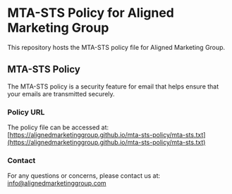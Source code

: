 # MTA-STS Policy for Aligned Marketing Group

This repository hosts the MTA-STS policy file for Aligned Marketing Group.

## MTA-STS Policy

The MTA-STS policy is a security feature for email that helps ensure that your emails are transmitted securely.

### Policy URL

The policy file can be accessed at: [https://alignedmarketinggroup.github.io/mta-sts-policy/mta-sts.txt](https://alignedmarketinggroup.github.io/mta-sts-policy/mta-sts.txt)

### Contact

For any questions or concerns, please contact us at: [info@alignedmarketinggroup.com](mailto:info@alignedmarketinggroup.com)
